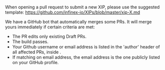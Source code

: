 When opening a pull request to submit a new XIP, please use the suggested template: https://github.com/infinex-io/XIPs/blob/master/xip-X.md

We have a GitHub bot that automatically merges some PRs. It will merge yours immediately if certain criteria are met:

 - The PR edits only existing Draft PRs.
 - The build passes.
 - Your Github username or email address is listed in the 'author' header of all affected PRs, inside <triangular brackets>.
 - If matching on email address, the email address is the one publicly listed on your GitHub profile.

